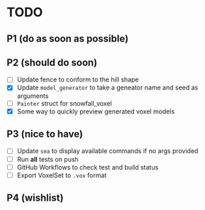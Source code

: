 # TODO

## P1 (do as soon as possible)

## P2 (should do soon)

-   [ ] Update fence to conform to the hill shape
-   [x] Update `model_generator` to take a geneator name and seed as arguments
-   [ ] `Painter` struct for snowfall_voxel
-   [x] Some way to quickly preview generated voxel models

## P3 (nice to have)

-   [ ] Update `sea` to display available commands if no args provided
-   [ ] Run **all** tests on push
-   [ ] GitHub Workflows to check test and build status
-   [ ] Export VoxelSet to `.vox` format

## P4 (wishlist)
